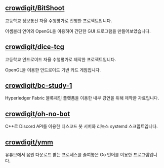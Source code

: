 ## [crowdigit/BitShoot](https://github.com/crowdigit/BitShoot)

고등학교 정보통신 자율 수행평가로 진행한 프로젝트입니다.

어셈블리 언어와 OpenGL을 이용하여 간단한 GUI 프로그램을 만들어보았습니다.

## [crowdigit/dice-tcg](https://github.com/crowdigit/dice-tcg)

고등학교 안드로이드 자율 수행평가로 제작한 프로젝트입니다.

OpenGL을 이용한 안드로이드 기반 카드 게임입니다.

## [crowdigit/bc-study-1](https://github.com/crowdigit/bc-study-1)

Hyperledger Fabric 블록체인 플랫폼을 이용한 내부 강연을 위해 제작한 자료입니다.

## [crowdigit/oh-no-bot](https://github.com/crowdigit/oh-no-bot)

C++로 Discord API를 이용한 디스코드 봇 서버와 리눅스 systemd 스크립트입니다.

## [crowdigit/ymm](https://github.com/crowdigit/ymm)

유튜브에서 음원 다운로드 받는 프로세스를 줄여놓은
Go 언어를 이용한 프로그램입니다.
